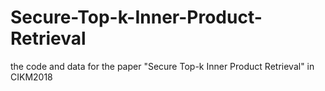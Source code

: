 # Secure-Top-k-Inner-Product-Retrieval
the code and data for the paper "Secure Top-k Inner Product Retrieval" in CIKM2018
